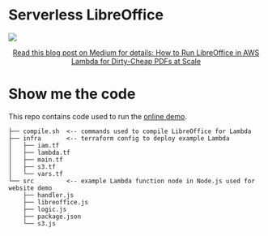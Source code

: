 # Serverless LibreOffice

![](https://cdn-images-1.medium.com/max/1600/1*4q_I8VM6Gtmtw6TAjORylA.png)

<p align="center">
  <a href="https://vladholubiev.com/serverless-libreoffice">
    Read this blog post on Medium for details: How to Run LibreOffice in AWS Lambda for Dirty-Cheap PDFs at Scale
  </a>
</p>

# Show me the code

This repo contains code used to run the [online demo](https://vladholubiev.com/serverless-libreoffice).


```
├── compile.sh  <-- commands used to compile LibreOffice for Lambda
├── infra       <-- terraform config to deploy example Lambda
│   ├── iam.tf
│   ├── lambda.tf
│   ├── main.tf
│   ├── s3.tf
│   └── vars.tf
└── src         <-- example Lambda function node in Node.js used for website demo
    ├── handler.js
    ├── libreoffice.js
    ├── logic.js
    ├── package.json
    └── s3.js
```
